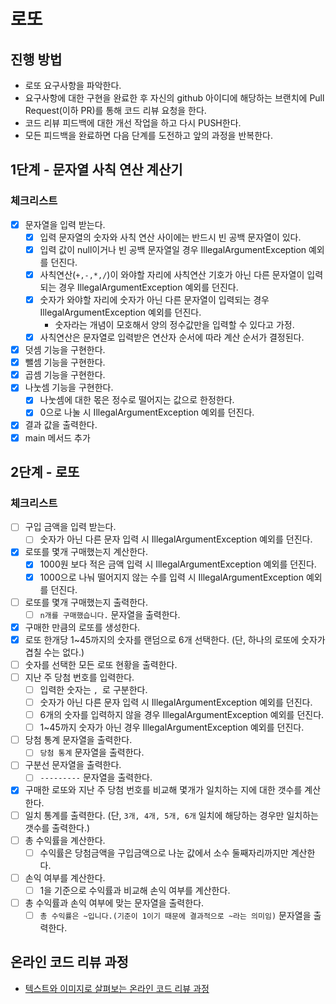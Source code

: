 # 로또
## 진행 방법
* 로또 요구사항을 파악한다.
* 요구사항에 대한 구현을 완료한 후 자신의 github 아이디에 해당하는 브랜치에 Pull Request(이하 PR)를 통해 코드 리뷰 요청을 한다.
* 코드 리뷰 피드백에 대한 개선 작업을 하고 다시 PUSH한다.
* 모든 피드백을 완료하면 다음 단계를 도전하고 앞의 과정을 반복한다.

## 1단계 - 문자열 사칙 연산 계산기
### 체크리스트
- [x] 문자열을 입력 받는다.
  - [x] 입력 문자열의 숫자와 사칙 연산 사이에는 반드시 빈 공백 문자열이 있다.
  - [x] 입력 값이 null이거나 빈 공백 문자열일 경우 IllegalArgumentException 예외를 던진다.
  - [x] 사칙연산(`+,-,*,/`)이 와야할 자리에 사칙연산 기호가 아닌 다른 문자열이 입력되는 경우 IllegalArgumentException 예외를 던진다.
  - [x] 숫자가 와야할 자리에 숫자가 아닌 다른 문자열이 입력되는 경우 IllegalArgumentException 예외를 던진다.
    - 숫자라는 개념이 모호해서 양의 정수값만을 입력할 수 있다고 가정.
  - [x] 사칙연산은 문자열로 입력받은 연산자 순서에 따라 계산 순서가 결정된다.
- [x] 덧셈 기능을 구현한다.
- [x] 뺄셈 기능을 구현한다.
- [x] 곱셈 기능을 구현한다.
- [x] 나눗셈 기능을 구현한다.
  - [x] 나눗셈에 대한 몫은 정수로 떨어지는 값으로 한정한다.
  - [x] 0으로 나눌 시 IllegalArgumentException 예외를 던진다.
- [x] 결과 값을 출력한다.
- [x] main 메서드 추가

## 2단계 - 로또
### 체크리스트
- [ ] 구입 금액을 입력 받는다.
  - [ ] 숫자가 아닌 다른 문자 입력 시 IllegalArgumentException 예외를 던진다.
- [x] 로또를 몇개 구매했는지 계산한다.
  - [x] 1000원 보다 적은 금액 입력 시 IllegalArgumentException 예외를 던진다.
  - [x] 1000으로 나눠 떨어지지 않는 수를 입력 시 IllegalArgumentException 예외를 던진다.
- [ ] 로또를 몇개 구매했는지 출력한다.
  - [ ] `n개를 구매했습니다.` 문자열을 출력한다.
- [x] 구매한 만큼의 로또를 생성한다.
- [x] 로또 한개당 1~45까지의 숫자를 랜덤으로 6개 선택한다. (단, 하나의 로또에 숫자가 겹칠 수는 없다.)
- [ ] 숫자를 선택한 모든 로또 현황을 출력한다.
- [ ] 지난 주 당첨 번호를 입력한다.
  - [ ] 입력한 숫자는 `, `로 구분한다.
  - [ ] 숫자가 아닌 다른 문자 입력 시 IllegalArgumentException 예외를 던진다.
  - [ ] 6개의 숫자를 입력하지 않을 경우 IllegalArgumentException 예외를 던진다.
  - [ ] 1~45까지 숫자가 아닌 경우 IllegalArgumentException 예외를 던진다.
- [ ] 당첨 통계 문자열을 출력한다.
  - [ ] `당첨 통계` 문자열을 출력한다.
- [ ] 구분선 문자열을 출력한다.
  - [ ] `---------` 문자열을 출력한다.
- [x] 구매한 로또와 지난 주 당첨 번호를 비교해 몇개가 일치하는 지에 대한 갯수를 계산한다.
- [ ] 일치 통계를 출력한다. (단, `3개, 4개, 5개, 6개` 일치에 해당하는 경우만 일치하는 갯수를 출력한다.)
- [ ] 총 수익률을 계산한다.
  - [ ] 수익률은 당첨금액을 구입금액으로 나눈 값에서 소수 둘째자리까지만 계산한다.
- [ ] 손익 여부를 계산한다.
  - [ ] 1을 기준으로 수익률과 비교해 손익 여부를 계산한다. 
- [ ] 총 수익률과 손익 여부에 맞는 문자열을 출력한다.
  - [ ] `총 수익률은 ~입니다.(기준이 1이기 때문에 결과적으로 ~라는 의미임)` 문자열을 출력한다.

## 온라인 코드 리뷰 과정
* [텍스트와 이미지로 살펴보는 온라인 코드 리뷰 과정](https://github.com/next-step/nextstep-docs/tree/master/codereview)